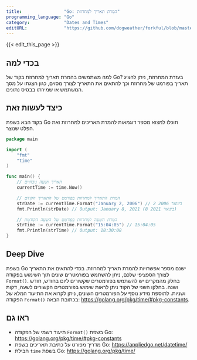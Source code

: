 ```yaml
---
title:                "Go: המרת תאריך למחרוזת"
programming_language: "Go"
category:             "Dates and Times"
editURL:              "https://github.com/dogweather/forkful/blob/master/content/he/go/converting-a-date-into-a-string.md"
---
```


{{< edit_this_page >}}

## בכדי למה

למה משתמשים בהמרת תאריך למחרוזת בקוד של Go? בעזרת המחרוזת, ניתן להציג תאריך בפורמט של מחרוזת וכך להתאים את התאריך לצורך מסוים, כגון הצגתו על מסך המשתמש או שמירתו בבסיס נתונים.

## כיצד לעשות זאת

בקוד הבא בשפת Go תוכלו למצוא מספר דוגמאות להמרת תאריכים למחרוזת ואת הפלט שנוצר.

```Go
package main

import (
	"fmt"
	"time"
)

func main() {
	// תאריך ושעה נוכחיים
	currentTime := time.Now()

	// המרת התאריך למחרוזת בפורמט של התאריך הקודם
	strDate := currentTime.Format("January 2, 2006") // 2 בינואר 2006
	fmt.Println(strDate) // Output: January 8, 2021 (8 בינואר 2021)

	// המרת השעה למחרוזת בפורמט של השעה הקודמת
	strTime := currentTime.Format("15:04:05") // 15:04:05
	fmt.Println(strTime) // Output: 18:30:08
}
```

## Deep Dive

בשפת Go ישנם מספר אפשרויות להמרת תאריך למחרוזת. בכדי להתאים את התאריך לצורך הספציפי שלכם, ניתן להשתמש בפורמטרים שונים תוך השימוש בפקודה `Format()`. בחלק מהמקרים יש להשתמש בפורמטרים שקשורים ליום בחודש, חודש ושנה. בחלקו השני של הקוד ניתן לראות שימוש בפורמטרים הקשורים לשעה, דקות ושניות. לתוספת מידע נוסף על הפורמטרים השונים, ניתן לקרוא את התיעוד המלא של הפקודה `Format()` בכתובת הבאה: https://golang.org/pkg/time/#pkg-constants.

## ראו גם

- תיעוד רשמי של הפקודה `Format()` בשפת Go: https://golang.org/pkg/time/#pkg-constants
- מדריך מפורט על כתיבת תאריכים בשפת Go: https://appliedgo.net/datetime/
- חבילת `time` בשפת Go: https://golang.org/pkg/time/